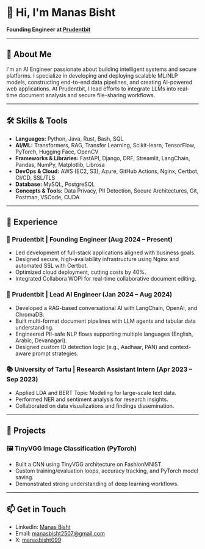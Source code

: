 # 👋 Hi, I'm Manas Bisht

**Founding Engineer at [Prudentbit](https://www.prudentbit.com)**

---

## 🚀 About Me

I'm an AI Engineer passionate about building intelligent systems and secure platforms. I specialize in developing and deploying scalable ML/NLP models, constructing end-to-end data pipelines, and creating AI-powered web applications. At Prudentbit, I lead efforts to integrate LLMs into real-time document analysis and secure file-sharing workflows.

---

## 🛠️ Skills & Tools

- **Languages:** Python, Java, Rust, Bash, SQL
- **AI/ML:** Transformers, RAG, Transfer Learning, Scikit-learn, TensorFlow, PyTorch, Hugging Face, OpenCV
- **Frameworks & Libraries:** FastAPI, Django, DRF, Streamlit, LangChain, Pandas, NumPy, Matplotlib, Librosa
- **DevOps & Cloud:** AWS (EC2, S3), Azure, GitHub Actions, Nginx, Certbot, CI/CD, SSL/TLS
- **Database:** MySQL, PostgreSQL
- **Concepts & Tools:** Data Privacy, PII Detection, Secure Architectures, Git, Postman, VSCode, CUDA

---

## 💼 Experience

### 🧠 Prudentbit | Founding Engineer (Aug 2024 – Present)
- Led development of full-stack applications aligned with business goals.
- Designed secure, high-availability infrastructure using Nginx and automated SSL with Certbot.
- Optimized cloud deployment, cutting costs by 40%.
- Integrated Collabora WOPI for real-time collaborative document editing.

### 🤖 Prudentbit | Lead AI Engineer (Jan 2024 – Aug 2024)
- Developed a RAG-based conversational AI with LangChain, OpenAI, and ChromaDB.
- Built multi-format document pipelines with LLM agents and tabular data understanding.
- Engineered PII-safe NLP flows supporting multiple languages (English, Arabic, Devanagari).
- Designed custom ID detection logic (e.g., Aadhaar, PAN) and context-aware prompt strategies.

### 📚 University of Tartu | Research Assistant Intern (Apr 2023 – Sep 2023)
- Applied LDA and BERT Topic Modeling for large-scale text data.
- Performed NER and sentiment analysis for research insights.
- Collaborated on data visualizations and findings dissemination.

---

## 📂 Projects

### 🖼️ TinyVGG Image Classification (PyTorch)
- Built a CNN using TinyVGG architecture on FashionMNIST.
- Custom training/evaluation loops, accuracy tracking, and PyTorch model saving.
- Demonstrated strong understanding of deep learning workflows.

---

## 📫 Get in Touch

- LinkedIn: [Manas Bisht](https://www.linkedin.com/in/manas-bisht-402326202/)
- Email: [manasbisht2507@gmail.com](mailto:manasbisht2507@gmail.com)
- X: [manasbisht099](https://x.com/manasbisht099?t=jzRhoHFTkc2Arll9GnBCfw&s=09)

